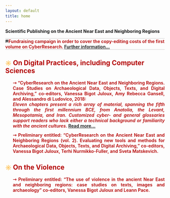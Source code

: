 ```yaml
---
layout: default
title: home
---
```


**Scientific Publishing on the Ancient Near East and Neighboring Regions**

<hr style="height:0; margin:0; background:transparent; border-bottom:0.5px solid #cccccc;" />
<img src="assets/outline_message_black_18dp.png" style="border:0; -webkit-box-shadow: 0 0 0; width: 2%"/><span style="color:#b30000; font-weight: 600;">Fundraising campaign in order to cover the copy-editing costs of the first volume on CyberResearch. <a href="" target="_blank">Further information...</a>
<hr style="height:0; margin:0; background:transparent; border-bottom:0.5px solid #cccccc;" />

<h2> <span style="color:orange; font-size: 18px">&#9788;</span> On Digital Practices, including Computer Sciences</h2>
<ul style="list-style-type: none;">
       <li style="text-align: justify; text-justify: inter-word;"><span style="color:#b30000; font-size: 14px">&#8702;</span> “CyberResearch on the Ancient Near East and Neighboring Regions. Case Studies on Archaeological Data, Objects, Texts, and Digital Archiving,” co-editors, Vanessa Bigot Juloux, Amy Rebecca Gansell, and Alessandro di Ludovico, 2018:<br/>
       <em>Eleven chapters present a rich array of material, spanning the fifth through the first millennium BCE, from Anatolia, the Levant, Mesopotamia, and Iran. Customized cyber- and general glossaries support readers who lack either a
technical background or familiarity with the ancient cultures.</em> <a href="">Read more...</a>
       </li>

<li style="padding-top: 12px; text-align: justify; text-justify: inter-word;"><span style="color:#b30000; font-size: 14px">&#8702;</span> Preliminary entitled: “CyberResearch on the Ancient Near East and Neighboring Regions (vol. 2). Evaluating new tools and methods for Archaeological Data, Objects, Texts, and Digital Archiving,” co-editors, Vanessa Bigot Juloux, Terhi Nurmikko-Fuller, and Sveta Matskevich.
</li>
</ul>

<h2> <span style="color:orange; font-size: 18px">&#9788;</span> On the Violence</h2>

<ul style="list-style-type: none;">
 <li style="text-align: justify; text-justify: inter-word;"><span style="color:#b30000; font-size: 14px">&#8702;</span> Preliminary entitled: “The use of violence in the ancient Near East and neighboring regions: case studies on texts, images and archaeology” co-editors, Vanessa Bigot Juloux and Leann Pace.</li>
  </ul>



